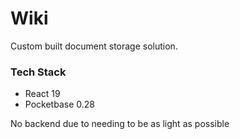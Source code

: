 <!-- # Wiki <img src="./wiki/public/logo.svg"> -->

# Wiki

Custom built document storage solution.

### Tech Stack

- React 19
- Pocketbase 0.28

No backend due to needing to be as light as possible
